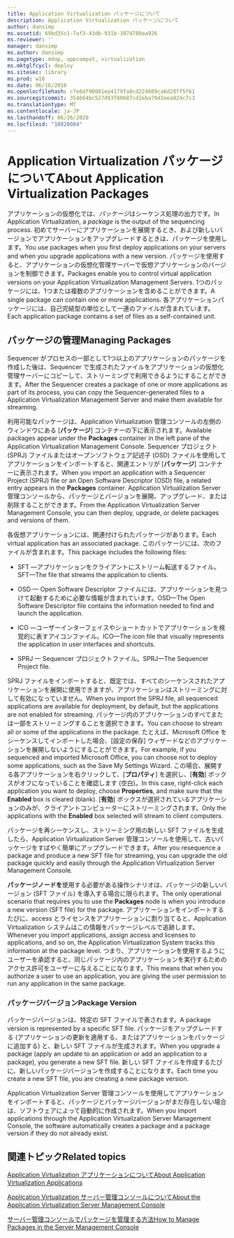 ```yaml
---
title: Application Virtualization パッケージについて
description: Application Virtualization パッケージについて
author: dansimp
ms.assetid: 69bd35c1-7af3-43db-931b-3074780aa926
ms.reviewer: ''
manager: dansimp
ms.author: dansimp
ms.pagetype: mdop, appcompat, virtualization
ms.mktglfcycl: deploy
ms.sitesec: library
ms.prod: w10
ms.date: 06/16/2016
ms.openlocfilehash: cfe6df90881ea4179fa8cd224609ca6d28ff5f61
ms.sourcegitcommit: 354664bc527d93f80687cd2eba70d1eea024c7c3
ms.translationtype: MT
ms.contentlocale: ja-JP
ms.lasthandoff: 06/26/2020
ms.locfileid: "10820084"
---
```

# <span data-ttu-id="4dd7a-103">Application Virtualization パッケージについて</span><span class="sxs-lookup"><span data-stu-id="4dd7a-103">About Application Virtualization Packages</span></span>


<span data-ttu-id="4dd7a-104">アプリケーションの仮想化では、*パッケージ*はシーケンス処理の出力です。</span><span class="sxs-lookup"><span data-stu-id="4dd7a-104">In Application Virtualization, a *package* is the output of the sequencing process.</span></span> <span data-ttu-id="4dd7a-105">初めてサーバーにアプリケーションを展開するとき、および新しいバージョンでアプリケーションをアップグレードするときは、パッケージを使用します。</span><span class="sxs-lookup"><span data-stu-id="4dd7a-105">You use packages when you first deploy applications on your servers and when you upgrade applications with a new version.</span></span> <span data-ttu-id="4dd7a-106">パッケージを使用すると、アプリケーションの仮想化管理サーバーで仮想アプリケーションのバージョンを制御できます。</span><span class="sxs-lookup"><span data-stu-id="4dd7a-106">Packages enable you to control virtual application versions on your Application Virtualization Management Servers.</span></span> <span data-ttu-id="4dd7a-107">1つのパッケージには、1つまたは複数のアプリケーションを含めることができます。</span><span class="sxs-lookup"><span data-stu-id="4dd7a-107">A single package can contain one or more applications.</span></span> <span data-ttu-id="4dd7a-108">各アプリケーションパッケージには、自己完結型の単位として一連のファイルが含まれています。</span><span class="sxs-lookup"><span data-stu-id="4dd7a-108">Each application package contains a set of files as a self-contained unit.</span></span>

## <span data-ttu-id="4dd7a-109">パッケージの管理</span><span class="sxs-lookup"><span data-stu-id="4dd7a-109">Managing Packages</span></span>


<span data-ttu-id="4dd7a-110">Sequencer がプロセスの一部として1つ以上のアプリケーションのパッケージを作成した後は、Sequencer で生成されたファイルをアプリケーションの仮想化管理サーバーにコピーして、ストリーミングで利用できるようにすることができます。</span><span class="sxs-lookup"><span data-stu-id="4dd7a-110">After the Sequencer creates a package of one or more applications as part of its process, you can copy the Sequencer-generated files to a Application Virtualization Management Server and make them available for streaming.</span></span>

<span data-ttu-id="4dd7a-111">利用可能なパッケージは、Application Virtualization 管理コンソールの左側のウィンドウにある [**パッケージ**] コンテナーの下に表示されます。</span><span class="sxs-lookup"><span data-stu-id="4dd7a-111">Available packages appear under the **Packages** container in the left pane of the Application Virtualization Management Console.</span></span> <span data-ttu-id="4dd7a-112">Sequencer プロジェクト (SPRJ) ファイルまたはオープンソフトウェア記述子 (OSD) ファイルを使用してアプリケーションをインポートすると、関連エントリが [**パッケージ**] コンテナーに表示されます。</span><span class="sxs-lookup"><span data-stu-id="4dd7a-112">When you import an application with a Sequencer Project (SPRJ) file or an Open Software Descriptor (OSD) file, a related entry appears in the **Packages** container.</span></span> <span data-ttu-id="4dd7a-113">Application Virtualization Server 管理コンソールから、パッケージとバージョンを展開、アップグレード、または削除することができます。</span><span class="sxs-lookup"><span data-stu-id="4dd7a-113">From the Application Virtualization Server Management Console, you can then deploy, upgrade, or delete packages and versions of them.</span></span>

<span data-ttu-id="4dd7a-114">各仮想アプリケーションには、関連付けられたパッケージがあります。</span><span class="sxs-lookup"><span data-stu-id="4dd7a-114">Each virtual application has an associated package.</span></span> <span data-ttu-id="4dd7a-115">このパッケージには、次のファイルが含まれます。</span><span class="sxs-lookup"><span data-stu-id="4dd7a-115">This package includes the following files:</span></span>

-   <span data-ttu-id="4dd7a-116">SFT —アプリケーションをクライアントにストリーム転送するファイル。</span><span class="sxs-lookup"><span data-stu-id="4dd7a-116">SFT—The file that streams the application to clients.</span></span>

-   <span data-ttu-id="4dd7a-117">OSD — Open Software Descriptor ファイルには、アプリケーションを見つけて起動するために必要な情報が含まれています。</span><span class="sxs-lookup"><span data-stu-id="4dd7a-117">OSD—The Open Software Descriptor file contains the information needed to find and launch the application.</span></span>

-   <span data-ttu-id="4dd7a-118">ICO —ユーザーインターフェイスやショートカットでアプリケーションを視覚的に表すアイコンファイル。</span><span class="sxs-lookup"><span data-stu-id="4dd7a-118">ICO—The icon file that visually represents the application in user interfaces and shortcuts.</span></span>

-   <span data-ttu-id="4dd7a-119">SPRJ — Sequencer プロジェクトファイル。</span><span class="sxs-lookup"><span data-stu-id="4dd7a-119">SPRJ—The Sequencer Project file.</span></span>

<span data-ttu-id="4dd7a-120">SPRJ ファイルをインポートすると、既定では、すべてのシーケンスされたアプリケーションを展開に使用できますが、アプリケーションはストリーミングに対して有効になっていません。</span><span class="sxs-lookup"><span data-stu-id="4dd7a-120">When you import the SPRJ file, all sequenced applications are available for deployment, by default, but the applications are not enabled for streaming.</span></span> <span data-ttu-id="4dd7a-121">パッケージ内のアプリケーションのすべてまたは一部をストリーミングすることを選択できます。</span><span class="sxs-lookup"><span data-stu-id="4dd7a-121">You can choose to stream all or some of the applications in the package.</span></span> <span data-ttu-id="4dd7a-122">たとえば、Microsoft Office をシーケンスしてインポートした場合、[設定の保存] ウィザードなどのアプリケーションを展開しないようにすることができます。</span><span class="sxs-lookup"><span data-stu-id="4dd7a-122">For example, if you sequenced and imported Microsoft Office, you can choose not to deploy some applications, such as the Save My Settings Wizard.</span></span> <span data-ttu-id="4dd7a-123">この場合、展開する各アプリケーションを右クリックして、[**プロパティ**] を選択し、[**有効**] ボックスがオフになっていることを確認します (空白)。</span><span class="sxs-lookup"><span data-stu-id="4dd7a-123">In this case, right-click each application you want to deploy, choose **Properties**, and make sure that the **Enabled** box is cleared (blank).</span></span> <span data-ttu-id="4dd7a-124">[**有効**] ボックスが選択されているアプリケーションのみが、クライアントコンピューターにストリーミングされます。</span><span class="sxs-lookup"><span data-stu-id="4dd7a-124">Only the applications with the **Enabled** box selected will stream to client computers.</span></span>

<span data-ttu-id="4dd7a-125">パッケージを再シーケンスし、ストリーミング用の新しい SFT ファイルを生成したら、Application Virtualization Server 管理コンソールを使用して、古いパッケージをすばやく簡単にアップグレードできます。</span><span class="sxs-lookup"><span data-stu-id="4dd7a-125">After you resequence a package and produce a new SFT file for streaming, you can upgrade the old package quickly and easily through the Application Virtualization Server Management Console.</span></span>

<span data-ttu-id="4dd7a-126">**パッケージノードを**使用する必要がある操作シナリオは、パッケージの新しいバージョン (SFT ファイル) を導入する場合に限られます。</span><span class="sxs-lookup"><span data-stu-id="4dd7a-126">The only operational scenario that requires you to use the **Packages** node is when you introduce a new version (SFT file) for the package.</span></span> <span data-ttu-id="4dd7a-127">アプリケーションをインポートするたびに、access とライセンスをアプリケーションに割り当てると、Application Virtualization システムはこの情報をパッケージレベルで追跡します。</span><span class="sxs-lookup"><span data-stu-id="4dd7a-127">Whenever you import applications, assign access and licenses to applications, and so on, the Application Virtualization System tracks this information at the package level.</span></span> <span data-ttu-id="4dd7a-128">つまり、アプリケーションを使用するようにユーザーを承認すると、同じパッケージ内のアプリケーションを実行するためのアクセス許可をユーザーに与えることになります。</span><span class="sxs-lookup"><span data-stu-id="4dd7a-128">This means that when you authorize a user to use an application, you are giving the user permission to run any application in the same package.</span></span>

### <span data-ttu-id="4dd7a-129">パッケージバージョン</span><span class="sxs-lookup"><span data-stu-id="4dd7a-129">Package Version</span></span>

<span data-ttu-id="4dd7a-130">パッケージバージョンは、特定の SFT ファイルで表されます。</span><span class="sxs-lookup"><span data-stu-id="4dd7a-130">A package version is represented by a specific SFT file.</span></span> <span data-ttu-id="4dd7a-131">パッケージをアップグレードする (アプリケーションの更新を適用する、またはアプリケーションをパッケージに追加する) と、新しい SFT ファイルが生成されます。</span><span class="sxs-lookup"><span data-stu-id="4dd7a-131">When you upgrade a package (apply an update to an application or add an application to a package), you generate a new SFT file.</span></span> <span data-ttu-id="4dd7a-132">新しい SFT ファイルを作成するたびに、新しいパッケージバージョンを作成することになります。</span><span class="sxs-lookup"><span data-stu-id="4dd7a-132">Each time you create a new SFT file, you are creating a new package version.</span></span>

<span data-ttu-id="4dd7a-133">Application Virtualization Server 管理コンソールを使用してアプリケーションをインポートすると、パッケージとパッケージバージョンがまだ存在しない場合は、ソフトウェアによって自動的に作成されます。</span><span class="sxs-lookup"><span data-stu-id="4dd7a-133">When you import applications through the Application Virtualization Server Management Console, the software automatically creates a package and a package version if they do not already exist.</span></span>

## <span data-ttu-id="4dd7a-134">関連トピック</span><span class="sxs-lookup"><span data-stu-id="4dd7a-134">Related topics</span></span>


[<span data-ttu-id="4dd7a-135">Application Virtualization アプリケーションについて</span><span class="sxs-lookup"><span data-stu-id="4dd7a-135">About Application Virtualization Applications</span></span>](about-application-virtualization-applications.md)

[<span data-ttu-id="4dd7a-136">Application Virtualization サーバー管理コンソールについて</span><span class="sxs-lookup"><span data-stu-id="4dd7a-136">About the Application Virtualization Server Management Console</span></span>](about-the-application-virtualization-server-management-console.md)

[<span data-ttu-id="4dd7a-137">サーバー管理コンソールでパッケージを管理する方法</span><span class="sxs-lookup"><span data-stu-id="4dd7a-137">How to Manage Packages in the Server Management Console</span></span>](how-to-manage-packages-in-the-server-management-console.md)

 

 





